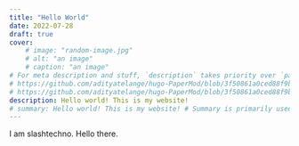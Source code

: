 ```yaml
---
title: "Hello World"
date: 2022-07-28
draft: true
cover:
    # image: "random-image.jpg"
    # alt: "an image"
    # caption: "an image"
# For meta description and stuff, `description` takes priority over `params.description`, which takes priority over `summary`
# https://github.com/adityatelange/hugo-PaperMod/blob/3f50861a0ced88f9b614a43662edeb4c0bc45da8/layouts/partials/templates/opengraph.html#L2
# https://github.com/adityatelange/hugo-PaperMod/blob/3f50861a0ced88f9b614a43662edeb4c0bc45da8/layouts/partials/head.html#L21C1-L23C80
description: Hello world! This is my website! 
# summary: Hello world! This is my website! # Summary is primarily used for showing up in lists of posts. If summary is not set manually, it will be automatically generated by Hugo
---
```

I am slashtechno. Hello there.